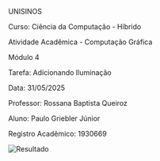 UNISINOS

Curso: Ciência da Computação - Híbrido

Atividade Acadêmica - Computação Gráfica

Módulo 4

Tarefa: Adicionando Iluminação

Data: 31/05/2025

Professor: Rossana Baptista Queiroz

Aluno: Paulo Griebler Júnior

Registro Acadêmico: 1930669

![Resultado](https://github.com/user-attachments/assets/49e18305-7f84-4b16-9642-0bda39ea724b)
